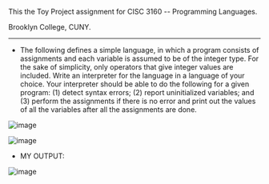 This the Toy Project assignment for CISC 3160 -- Programming Languages.

Brooklyn College, CUNY.

-------------------------------------------------------------------------

* The following defines a simple language, in which a program consists of assignments and each variable is assumed to be of the integer type. For the sake of simplicity, only operators that give integer values are included. Write an interpreter for the language in a language of your choice. Your interpreter should be able to do the following for a given program: (1) detect syntax errors; (2) report uninitialized variables; and (3) perform the assignments if there is no error and print out the values of all the variables after all the assignments are done.


![image](https://github.com/danace38/CISC3160---Toy-Program/assets/94500841/642f7f6c-f3fe-4067-9f19-76c02bd1ef57)

![image](https://github.com/danace38/CISC3160---Toy-Program/assets/94500841/205a0eb6-3de8-4b96-9981-5750078bda9e)

* MY OUTPUT: 

![image](https://github.com/danace38/CISC3160---Toy-Program/assets/94500841/6980348b-47d4-42d0-aff8-b3690c82e534)





